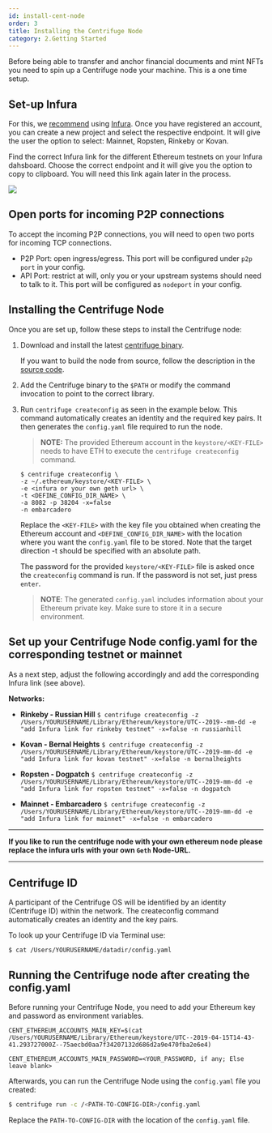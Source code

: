 ```yaml
---
id: install-cent-node
order: 3
title: Installing the Centrifuge Node
category: 2.Getting Started
---
```


Before being able to transfer and anchor financial documents and mint NFTs you need to spin up a Centrifuge node your machine. This is a one time setup. 

## Set-up Infura

For this, we [recommend](https://developer.centrifuge.io/docs/getting-started/tools) using [Infura](https://infura.io). Once you have registered an account, you can create a new project and select the respective endpoint. It will give the user the option to select: Mainnet, Ropsten, Rinkeby or Kovan. 

Find the correct Infura link for the different Ethereum testnets on your Infura dahsboard. Choose the correct endpoint and it will give you the option to copy to clipboard. You will need this link again later in the process.

![](https://i.imgur.com/EydBc5a.jpg)

## Open ports for incoming P2P connections

To accept the incoming P2P connections, you will need to open two ports for incoming TCP connections.
- P2P Port: open ingress/egress. This port will be configured under `p2p` `port` in your config.
- API Port: restrict at will, only you or your upstream systems should need to talk to it. This port will be configured as `nodeport` in your config.

<!--
**Resource Requirements for Centrifuge API Node**
* 1 Gigabyte memory
* 1 core
-->

## Installing the Centrifuge Node
Once you are set up, follow these steps to install the Centrifuge node:

1. Download and install the latest [centrifuge binary](https://github.com/centrifuge/go-centrifuge/releases). <!-- update link-->

     If you want to build the node from source, follow the description in the [source code](https://github.com/centrifuge/go-centrifuge/blob/develop/README.md).

2. Add the Centrifuge binary to the `$PATH` or modify the command invocation to point to the correct library.

3) Run `centrifuge createconfig` as seen in the example below. This command automatically creates an identity and the required key pairs. It then generates the `config.yaml` file required to run the node.

 
   > **NOTE:** The provided Ethereum account in the `keystore/<KEY-FILE>` needs to have ETH to execute the `centrifuge createconfig` command. 

      ```
      $ centrifuge createconfig \
      -z ~/.ethereum/keystore/<KEY-FILE> \
      -e <infura or your own geth url> \
      -t <DEFINE_CONFIG_DIR_NAME> \
      -a 8082 -p 38204 -x=false
      -n embarcadero
      ```

     Replace the `<KEY-FILE>` with the key file you obtained when creating the Ethereum account and `<DEFINE_CONFIG_DIR_NAME>` with the location where you want the `config.yaml`  file to be stored. Note that the target direction -t should be specified with an absolute path.



      The password for the provided `keystore/<KEY-FILE>` file is asked once the `createconfig` command is run. If the password is not set, just press `enter`.
      
      
    > **NOTE**: The generated `config.yaml` includes information about your Ethereum private key. Make sure to store it in a secure environment.


## Set up your Centrifuge Node config.yaml for the corresponding testnet or mainnet

As a next step, adjust the following accordingly and add the corresponding Infura link (see above).

**Networks:** 

* **Rinkeby - Russian Hill**
```$ centrifuge createconfig -z /Users/YOURUSERNAME/Library/Ethereum/keystore/UTC--2019--mm-dd -e "add Infura link for rinkeby testnet" -x=false -n russianhill```

* **Kovan - Bernal Heights**
```$ centrifuge createconfig -z /Users/YOURUSERNAME/Library/Ethereum/keystore/UTC--2019-mm-dd -e "add Infura link for kovan testnet" -x=false -n bernalheights```

* **Ropsten - Dogpatch**
 ```$ centrifuge createconfig -z /Users/YOURUSERNAME/Library/Ethereum/keystore/UTC--2019-mm-dd -e "add Infura link for ropsten testnet" -x=false -n dogpatch```

* **Mainnet - Embarcadero**
```$ centrifuge createconfig -z /Users/YOURUSERNAME/Library/Ethereum/keystore/UTC--2019-mm-dd -e "add Infura link for mainnet" -x=false -n embarcadero```

<!-- not ideal layout-->
 
------ 
**If you like to run the centrifuge node with your own ethereum node please replace the infura urls with your own `Geth` Node-URL.**

------

## Centrifuge ID 

A participant of the Centrifuge OS will be identified by an identity (Centrifuge ID) within the network. The createconfig command automatically creates an identity and the key pairs. 

To look up your Centrifuge ID via Terminal use:

```$ cat /Users/YOURUSERNAME/datadir/config.yaml```

## Running the Centrifuge node after creating the config.yaml

Before running your Centrifuge Node, you need to add your Ethereum key and password as environment variables.

<!-- `CENT_ETHEREUM_ACCOUNTS_MAIN_KEY=/Users/YOURUSERNAME/Library/Ethereum/keystore/UTC--2019-0UTC--2019-mm-dd` -->

`CENT_ETHEREUM_ACCOUNTS_MAIN_KEY=$(cat /Users/YOURUSERNAME/Library/Ethereum/keystore/UTC--2019-04-15T14-43-41.293727000Z--75aecbd0aa7f34207132d686d2a9e470fba2e6e4)`

`CENT_ETHEREUM_ACCOUNTS_MAIN_PASSWORD=<YOUR_PASSWORD, if any; Else leave blank>`

Afterwards, you can run the Centrifuge Node using the `config.yaml` file you created:

  ```bash
  $ centrifuge run -c /<PATH-TO-CONFIG-DIR>/config.yaml
  ```

  Replace the `PATH-TO-CONFIG-DIR` with the location of the `config.yaml` file.
